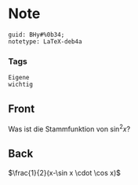 # Note
```
guid: BHy#%0b34;
notetype: LaTeX-deb4a
```

### Tags
```
Eigene
wichtig
```

## Front
Was ist die Stammfunktion von $\sin ^{2} x$?

## Back
$\frac{1}{2}(x-\sin x \cdot \cos x)$
